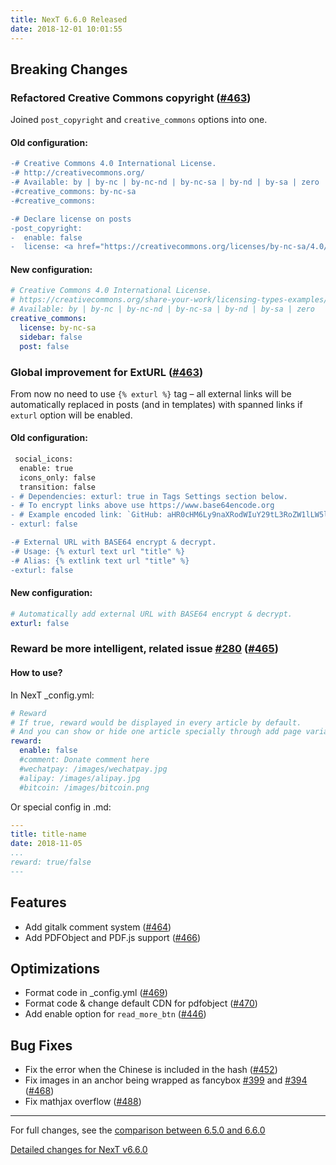 ```yaml
---
title: NexT 6.6.0 Released
date: 2018-12-01 10:01:55 
---
```


## Breaking Changes

### Refactored Creative Commons copyright ([#463](https://github.com/theme-next/hexo-theme-next/pull/463))

Joined `post_copyright` and `creative_commons` options into one.

#### Old configuration:

```diff
-# Creative Commons 4.0 International License.
-# http://creativecommons.org/
-# Available: by | by-nc | by-nc-nd | by-nc-sa | by-nd | by-sa | zero
-#creative_commons: by-nc-sa
-#creative_commons:

-# Declare license on posts
-post_copyright:
-  enable: false
-  license: <a href="https://creativecommons.org/licenses/by-nc-sa/4.0/" rel="external nofollow" target="_blank">CC BY-NC-SA 4.0</a>
```

#### New configuration:

```yml
# Creative Commons 4.0 International License.
# https://creativecommons.org/share-your-work/licensing-types-examples/
# Available: by | by-nc | by-nc-nd | by-nc-sa | by-nd | by-sa | zero
creative_commons:
  license: by-nc-sa
  sidebar: false
  post: false
```

### Global improvement for ExtURL ([#463](https://github.com/theme-next/hexo-theme-next/pull/463))

From now no need to use `{% exturl %}` tag – all external links will be automatically replaced in posts (and in templates) with spanned links if `exturl` option will be enabled.

#### Old configuration:

```diff
 social_icons:
  enable: true
  icons_only: false
  transition: false
- # Dependencies: exturl: true in Tags Settings section below.
- # To encrypt links above use https://www.base64encode.org
- # Example encoded link: `GitHub: aHR0cHM6Ly9naXRodWIuY29tL3RoZW1lLW5leHQ= || github`
- exturl: false

-# External URL with BASE64 encrypt & decrypt.
-# Usage: {% exturl text url "title" %}
-# Alias: {% extlink text url "title" %}
-exturl: false
```

#### New configuration:

```yml
# Automatically add external URL with BASE64 encrypt & decrypt.
exturl: false
```

### Reward be more intelligent, related issue [#280](https://github.com/theme-next/hexo-theme-next/pull/280) ([#465](https://github.com/theme-next/hexo-theme-next/pull/465))

#### How to use?
In NexT _config.yml:

```yml
# Reward
# If true, reward would be displayed in every article by default.
# And you can show or hide one article specially through add page variable `reward: true/false`.
reward:
  enable: false
  #comment: Donate comment here
  #wechatpay: /images/wechatpay.jpg
  #alipay: /images/alipay.jpg
  #bitcoin: /images/bitcoin.png
```

Or special config in .md:

```yml
---
title: title-name
date: 2018-11-05
...
reward: true/false
---
```

## Features

- Add gitalk comment system ([#464](https://github.com/theme-next/hexo-theme-next/pull/464))
- Add PDFObject and PDF.js support ([#466](https://github.com/theme-next/hexo-theme-next/pull/466))

## Optimizations

- Format code in _config.yml ([#469](https://github.com/theme-next/hexo-theme-next/pull/469))
- Format code & change default CDN for pdfobject ([#470](https://github.com/theme-next/hexo-theme-next/pull/470))
- Add enable option for `read_more_btn` ([#446](https://github.com/theme-next/hexo-theme-next/pull/446))

## Bug Fixes

- Fix the error when the Chinese is included in the hash ([#452](https://github.com/theme-next/hexo-theme-next/pull/452))
- Fix images in an anchor being wrapped as fancybox [#399](https://github.com/theme-next/hexo-theme-next/pull/399) and [#394](https://github.com/theme-next/hexo-theme-next/pull/394) ([#468](https://github.com/theme-next/hexo-theme-next/pull/468))
- Fix mathjax overflow ([#488](https://github.com/theme-next/hexo-theme-next/pull/488))

***

For full changes, see the [comparison between 6.5.0 and 6.6.0](https://github.com/theme-next/hexo-theme-next/compare/v6.5.0...v6.6.0)

[Detailed changes for NexT v6.6.0](https://github.com/theme-next/hexo-theme-next/releases/tag/v6.6.0)
